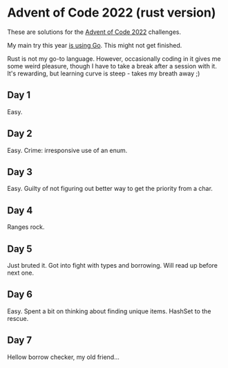 # Advent of Code 2022 (rust version)

These are solutions for the [Advent of Code 2022](https://adventofcode.com/2022) challenges.

My main try this year [is using Go](https://github.com/laacz/aoc-2022). This might not get finished.

Rust is not my go-to language. However, occasionally coding in it gives me some weird pleasure, though I have to take a break after a session with it. It's rewarding, but learning curve is steep - takes my breath away ;)

## Day 1

Easy.

## Day 2

Easy. Crime: irresponsive use of an enum.

## Day 3

Easy. Guilty of not figuring out better way to get the priority from a char.

## Day 4

Ranges rock.

## Day 5

Just bruted it. Got into fight with types and borrowing. Will read up before next one.

## Day 6

Easy. Spent a bit on thinking about finding unique items. HashSet to the rescue.

## Day 7

Hellow borrow checker, my old friend...
